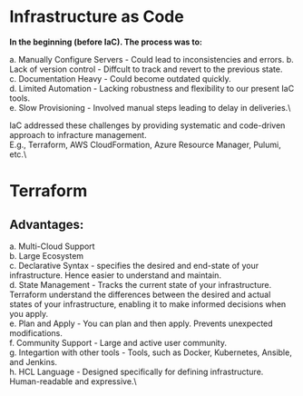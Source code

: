 # Infrastructure as Code

**In the beginning (before IaC). The process was to:**

a. Manually Configure Servers - Could lead to inconsistencies and errors.
b. Lack of version control - Diffcult to track and revert to the previous 
    state.\
c. Documentation Heavy - Could become outdated quickly.\
d. Limited Automation - Lacking robustness and flexibility to our present 
    IaC tools.\
e. Slow Provisioning - Involved manual steps leading to delay in 
    deliveries.\

IaC addressed these challenges by providing systematic and code-driven 
    approach to infracture management.\
    E.g., Terraform, AWS CloudFormation, Azure Resource Manager, Pulumi, 
    etc.\

# Terraform 
## Advantages: 
a. Multi-Cloud Support \
b. Large Ecosystem \
c. Declarative Syntax - specifies the desired and end-state of your 
    infrastructure. Hence easier to understand and maintain.\
d. State Management - Tracks the current state of your infrastructure. 
    Terraform understand the differences between the desired and actual states of your infrastructure, enabling it to make informed decisions 
    when you apply.\
e. Plan and Apply - You can plan and then apply. Prevents unexpected 
    modifications.\
f. Community Support - Large and active user community.\
g. Integartion with other tools - Tools, such as Docker, Kubernetes, 
    Ansible, and Jenkins.\
h. HCL Language - Designed specifically for defining infrastructure. 
    Human-readable and expressive.\





